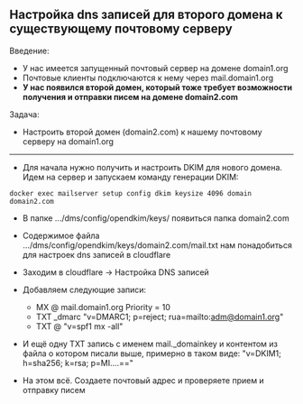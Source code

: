 ## Настройка dns записей для второго домена к существующему почтовому серверу

Введение:

- У нас имеется запущенный почтовый сервер на домене domain1.org
- Почтовые клиенты подключаются к нему через mail.domain1.org
- **У нас появился второй домен, который тоже требует возможности получения и отправки писем на домене domain2.com**

Задача:

- Настроить второй домен (domain2.com) к нашему почтовому серверу на domain1.org

---

- Для начала нужно получить и настроить DKIM для нового домена.
  Идем на сервер и запускаем команду генерации DKIM:

```
docker exec mailserver setup config dkim keysize 4096 domain domain2.com
```

- В папке .../dms/config/opendkim/keys/ появиться папка domain2.com

- Содержимое файла .../dms/config/opendkim/keys/domain2.com/mail.txt нам понадобиться для настроек dns записей в cloudflare

- Заходим в cloudflare -> Настройка DNS записей

- Добавляем следующие записи:

  - MX @ mail.domain1.org Priority = 10
  - TXT \_dmarc "v=DMARC1; p=reject; rua=mailto:adm@domain1.org"
  - TXT @ "v=spf1 mx -all"

- И ещё одну TXT запись с именем mail.\_domainkey и контентом из файла о котором писали выше, примерно в таком виде: "v=DKIM1; h=sha256; k=rsa; p=MI....=="

- На этом всё. Создаете почтовый адрес и проверяете прием и отправку писем
